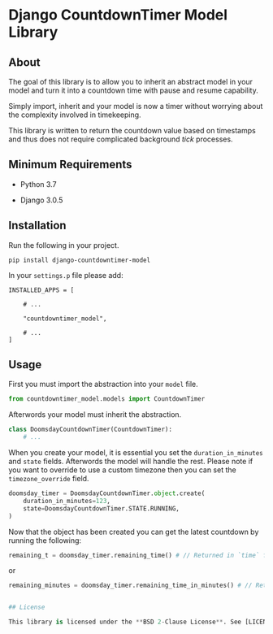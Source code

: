 # Django CountdownTimer Model Library

## About

The goal of this library is to allow you to inherit an abstract model in your model and turn it into a countdown time with pause and resume capability.

Simply import, inherit and your model is now a timer without worrying about the complexity involved in timekeeping.

This library is written to return the countdown value based on timestamps and thus does not require complicated background *tick* processes.


## Minimum Requirements

* Python 3.7

* Django 3.0.5


## Installation

Run the following in your project.

```
pip install django-countdowntimer-model
```

In your ``settings.p`` file please add:

```
INSTALLED_APPS = [

    # ...

    "countdowntimer_model",

    # ...
]
```


## Usage

First you must import the abstraction into your ``model`` file.

```python
from countdowntimer_model.models import CountdownTimer
```

Afterwords your model must inherit the abstraction.

```python
class DoomsdayCountdownTimer(CountdownTimer):
    # ...
```

When you create your model, it is essential you set the ``duration_in_minutes``
and ``state`` fields. Afterwords the model will handle the rest. Please note
if you want to override to use a custom timezone then you can set the
``timezone_override`` field.

```python
doomsday_timer = DoomsdayCountdownTimer.object.create(
    duration_in_minutes=123,
    state=DoomsdayCountdownTimer.STATE.RUNNING,
)
```

Now that the object has been created you can get the latest countdown by running
the following:

```python
remaining_t = doomsday_timer.remaining_time() # // Returned in `time` format.
```

or

```python
remaining_minutes = doomsday_timer.remaining_time_in_minutes() # // Returned in `integer` format.


## License

This library is licensed under the **BSD 2-Clause License**. See [LICENSE.md](LICENSE) for more information.
